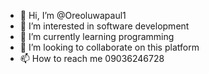 - 👋 Hi, I’m @Oreoluwapaul1
- 👀 I’m interested in software development
- 🌱 I’m currently learning programming
- 💞️ I’m looking to collaborate on this platform
- 📫 How to reach me 09036246728

<!---
Oreoluwapaul1/Oreoluwapaul1 is a ✨ special ✨ repository because its `README.md` (this file) appears on your GitHub profile.
You can click the Preview link to take a look at your changes.
--->
